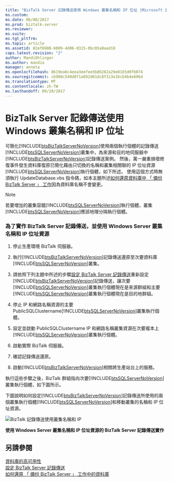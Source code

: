 ```yaml
---
title: "BizTalk Server 記錄傳送使用 Windows 叢集名稱和 IP 位址 |Microsoft 文件"
ms.custom: 
ms.date: 06/08/2017
ms.prod: biztalk-server
ms.reviewer: 
ms.suite: 
ms.tgt_pltfrm: 
ms.topic: article
ms.assetid: 82ef6908-6009-4d06-8315-0bc85a0aad18
caps.latest.revision: "2"
author: MandiOhlinger
ms.author: mandia
manager: anneta
ms.openlocfilehash: 8619ea6c4eea3eefee5b86282a29e0165d0fb074
ms.sourcegitcommit: cb908c540d8f1a692d01dc8f313e16cb4b4e696d
ms.translationtype: MT
ms.contentlocale: zh-TW
ms.lasthandoff: 09/20/2017
---
```

# <a name="biztalk-server-log-shipping-using-a-windows-cluster-name-and-ip-address"></a>BizTalk Server 記錄傳送使用 Windows 叢集名稱和 IP 位址
可簡化[!INCLUDE[btsBizTalkServerNoVersion](../includes/btsbiztalkservernoversion-md.md)]使用兩個執行個體的記錄傳送[!INCLUDE[btsSQLServerNoVersion](../includes/btssqlservernoversion-md.md)]叢集中，為來源和目的地伺服器中[!INCLUDE[btsBizTalkServerNoVersion](../includes/btsbiztalkservernoversion-md.md)]記錄傳送案例。 然後，萬一嚴重損壞修復事件發生資料庫復原已簡化藉由只切換的名稱和叢集相關聯的 IP 位址資源[!INCLUDE[btsSQLServerNoVersion](../includes/btssqlservernoversion-md.md)]執行個體，如下所述。 使用這個方式時無須執行 UpdateDatabase.vbs 指令碼，如本主題所述[如何還原資料庫中 「 備份 BizTalk Server 」 工作](../technical-guides/how-to-restore-databases-in-the-backup-biztalk-server-job.md)因為資料庫名稱不會變更。  
  
> [!NOTE]  
>  若要增加的叢集容錯[!INCLUDE[btsSQLServerNoVersion](../includes/btssqlservernoversion-md.md)]執行個體，叢集[!INCLUDE[btsSQLServerNoVersion](../includes/btssqlservernoversion-md.md)]應該地理分隔執行個體。  
  
### <a name="to-implement-biztalk-server-log-shipping-using-a-windows-server-cluster-name-and-ip-address-resource"></a>為了實作 BizTalk Server 記錄傳送，並使用 Windows Server 叢集名稱和 IP 位址資源  
  
1.  停止生產環境 BizTalk 伺服器。  
  
2.  執行[!INCLUDE[btsBizTalkServerNoVersion](../includes/btsbiztalkservernoversion-md.md)]記錄傳送還原至次要資料庫[!INCLUDE[btsSQLServerNoVersion](../includes/btssqlservernoversion-md.md)]叢集。  
  
3.  請依照下列主題中所述的步驟[設定 BizTalk Server 記錄傳送](../technical-guides/configuring-biztalk-server-log-shipping.md)重新設定[!INCLUDE[btsBizTalkServerNoVersion](../includes/btsbiztalkservernoversion-md.md)]記錄傳送，讓次要[!INCLUDE[btsSQLServerNoVersion](../includes/btssqlservernoversion-md.md)]叢集執行個體現在是來源群組和主要[!INCLUDE[btsSQLServerNoVersion](../includes/btssqlservernoversion-md.md)]叢集執行個體現在是目的地群組。  
  
4.  停止 IP 和網路名稱資源的主要 PublicSQLClustername[!INCLUDE[btsSQLServerNoVersion](../includes/btssqlservernoversion-md.md)]叢集執行個體。  
  
5.  設定並啟動 PublicSQLClustername IP 和網路名稱叢集資源在次要複本上[!INCLUDE[btsSQLServerNoVersion](../includes/btssqlservernoversion-md.md)]叢集執行個體。  
  
6.  啟動實際 BizTalk 伺服器。  
  
7.  確認記錄傳送還原。  
  
8.  啟動[!INCLUDE[btsBizTalkServerNoVersion](../includes/btsbiztalkservernoversion-md.md)]相關將生產站台上的服務。  
  
 執行這些步驟之後，BizTalk 群組指向次要[!INCLUDE[btsSQLServerNoVersion](../includes/btssqlservernoversion-md.md)]叢集執行個體，如下圖所示。  
  
 下圖說明如何設定[!INCLUDE[btsBizTalkServerNoVersion](../includes/btsbiztalkservernoversion-md.md)]記錄傳送所使用的兩個叢集執行個體[!INCLUDE[btsSQLServerNoVersion](../includes/btssqlservernoversion-md.md)]和移動叢集的名稱和 IP 位址資源。  
  
 ![BizTalk 記錄傳送使用叢集名稱和 IP](../technical-guides/media/5055689e-c26b-4077-a531-74a50fec1393.gif "5055689e-c26b-4077-a531-74a50fec1393")  
  
 **使用 Windows Server 叢集名稱和 IP 位址資源的 BizTalk Server 記錄傳送實作**  
  
## <a name="see-also"></a>另請參閱  
 [資料庫的高可用性](../technical-guides/high-availability-for-databases.md)   
 [設定 BizTalk Server 記錄傳送](../technical-guides/configuring-biztalk-server-log-shipping.md)   
 [如何還原 「 備份 BizTalk Server 」 工作中的資料庫](../technical-guides/how-to-restore-databases-in-the-backup-biztalk-server-job.md)